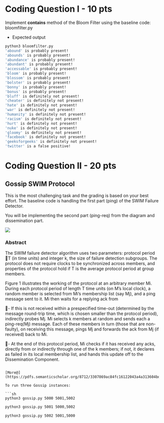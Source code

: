 # Coding Question I - 10 pts

Implement __contains__ method of the Bloom Filter using the baseline code: bloomfilter.py

- Expected output

```sh
python3 bloomfilter.py
'abound' is probably present!
'abounds' is probably present!
'abundance' is probably present!
'abundant' is probably present!
'accessable' is probably present!
'bloom' is probably present!
'blossom' is probably present!
'bolster' is probably present!
'bonny' is probably present!
'bonus' is probably present!
'bluff' is definitely not present!
'cheater' is definitely not present!
'hate' is definitely not present!
'war' is definitely not present!
'humanity' is definitely not present!
'racism' is definitely not present!
'hurt' is definitely not present!
'nuke' is definitely not present!
'gloomy' is definitely not present!
'facebook' is definitely not present!
'geeksforgeeks' is definitely not present!
'twitter' is a false positive!
```

# Coding Question II - 20 pts
## Gossip SWIM Protocol

This is the most challenging task and the grading is based on your best effort. The baseline code is handling the first part (ping) of the SWIM Failure Detector.

You will be implementing the second part (ping-req) from the diagram and dissemination part.

![](https://www.brianstorti.com/assets/images/swim/failure-detection.png)

### Abstract

The SWIM failure detector algorithm uses two parameters: protocol period T (in time units) and integer k, the size of failure detection subgroups. The protocol does not require clocks to be synchronized across members, and properties of the protocol hold if T is the average protocol period at group members.

Figure 1 illustrates the working of the protocol at an arbitrary member Mi. During each protocol period of length T time units (on M’s local clock), a random member is
selected from Mi’s membership list (say Mj), and a ping message sent to it. Mi then waits for a replying ack from

- If this is not received within a prespecified time-out (determined by the message round-trip time, which is chosen smaller than the protocol period), indirectly probes Mj. Mi selects k members at random and sends each a ping-req(Mj) message. Each of these members in turn (those that are non-faulty), on receiving this message, pings Mj and forwards the ack from Mj (if received) back to Mi.

- At the end of this protocol period, Mi checks if it has received any acks, directly from or indirectly through one of the k members; if not, it declares as failed in
its local membership list, and hands this update off to the Dissemination Component.
```

[More@](https://pdfs.semanticscholar.org/8712/3307869ac84fc16122043a4a313604bd948f.pdf)

To run three Gossip instances:

```sh
python3 gossip.py 5000 5001,5002
```

```sh
python3 gossip.py 5001 5000,5002
```

```sh
python3 gossip.py 5002 5001,5000
```

